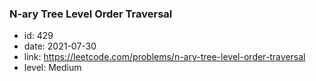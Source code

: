 ### N-ary Tree Level Order Traversal

* id: 429
* date: 2021-07-30
* link: https://leetcode.com/problems/n-ary-tree-level-order-traversal
* level: Medium
